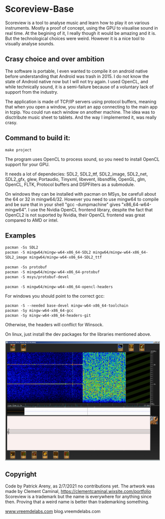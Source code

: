 # Scoreview-Base

Scoreview is a tool to analyse music and learn how to play it on various instruments.
Mostly a proof of concept, using the GPU to visualise sound in real time.
At the begining of it, I really though it would be amazing and it is. But the technological choices
were weird. However it is a nice tool to visually analyse sounds.

## Crasy choice and over ambition

The software is portable, I even wanted to compile it on android native before understanding that Android was trash in 2015.
I do not know the state of Android native now but I will not try again.
I used OpenCL, and while technically sound, it is a semi-failure because of a voluntary lack of support from the industry.

The application is made of TCP/IP servers using protocol buffers, meaning that when you open a window, you start an app connecting to the main app in tcpip.
You could run each window on another machine. The idea was to disctribute music sheet to tablets. And the way I implemented it, was really crasy.

## Command to build it:

```
make project
```

The program uses OpenCL to process sound, so you need to install OpenCL support for your GPU.

It needs a lot of dependecies: SDL2, SDL2_ttf, SDL2_image, SDL2_net, SDL2_gfx, glew, Portaudio, Tinyxml, libevent, libsndfile, OpenGL, glm, OpenCL, FLTK, Protocol buffers and DSPFilters as a submodule.

On windows they can be installed with pacman on MSys, be carefull about the 64 or 32 in mingw64/32.
However you need to use mingw64 to compile and be sure that in your shell "gcc -dumpmachine" gives "x86_64-w64-mingw64".
I use the Nvidia OpenCL frontend library, despite the fact that OpenCL2 is not suported by Nvidia, their OpenCL frontend was great compared to AMD or intel.

## Examples

```
pacman -Ss SDL2
pacman -S mingw64/mingw-w64-x86_64-SDL2 mingw64/mingw-w64-x86_64-SDL2_image mingw64/mingw-w64-x86_64-SDL2_ttf

pacman -Ss protobuf
pacman -S mingw64/mingw-w64-x86_64-protobuf
pacman -S msys/protobuf-devel

pacman -S mingw64/mingw-w64-x86_64-opencl-headers
```

For windows you should point to the correct gcc:

```
pacman -S --needed base-devel mingw-w64-x86_64-toolchain
pacman -Sy mingw-w64-x86_64-gcc
pacman -Sy mingw-w64-x86_64-headers-git
```

Otherwise, the headers will conflict for Winsock.

On linux, just install the dev packages for the libraries mentioned above.

![alt text](screenshot.jpg)

## Copyright

Code by Patrick Areny, as 2/7/2021 no contributions yet.
The artwork was made by Clement Caminal, https://clementcaminal.wixsite.com/portfolio
Scoreview is a trademark but the name is everywhere for anything since then. Proving that a weird name is better than trademarking something.

www.vreemdelabs.com
blog.vreemdelabs.com
